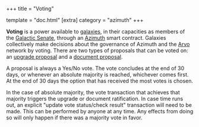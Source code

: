 +++
title = "Voting"

template = "doc.html"
[extra]
category = "azimuth"
+++

**Voting** is a power available to [galaxies](../galaxy), in their capacities as
members of the [Galactic Senate](../senate), through an [Azimuth](../azimuth)
smart contract. Galaxies collectively make decisions about the governance of
Azimuth and the [Arvo](../arvo) network by voting. There are two types of proposals that can be voted on:
an [upgrade proposal](../upgrade) and a [document proposal](../docvote).

A proposal is always a Yes/No vote. The vote concludes at the end of 30 days,
or whenever an absolute majority is reached, whichever comes first. At the end
of 30 days the option that has received the most votes is chosen.

In the case of absolute majority, the vote transaction that achieves that
majority triggers the upgrade or document ratification. In case time runs out,
an explicit "update vote status/check result" transaction will need to be made.
This can be performed by anyone at any time. Any effects from doing so will only
happen if there was a majority vote in favor.
